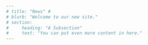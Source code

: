 ```yaml
---
# title: "News" # 
# blurb: "Welcome to our new site."
# section:
#     heading: "A Subsection"
#     text: "You can put even more content in here."
---
```


